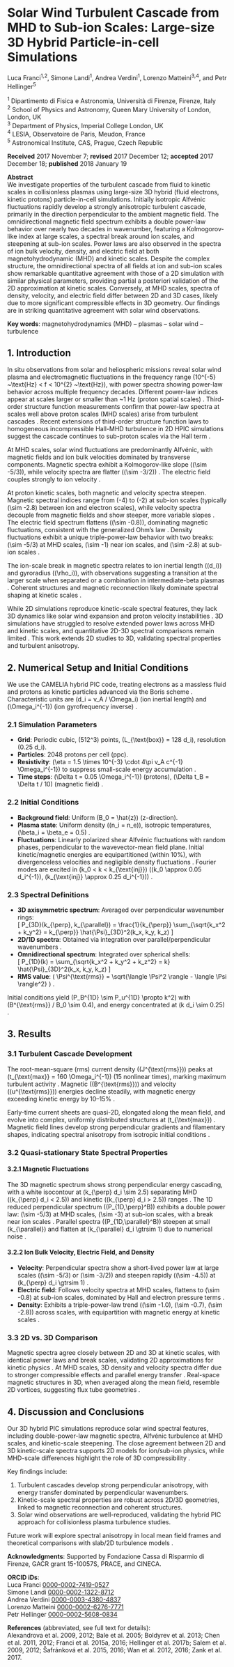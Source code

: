 
# Solar Wind Turbulent Cascade from MHD to Sub-ion Scales: Large-size 3D Hybrid Particle-in-cell Simulations  

Luca Franci<sup>1,2</sup>, Simone Landi<sup>1</sup>, Andrea Verdini<sup>1</sup>, Lorenzo Matteini<sup>3,4</sup>, and Petr Hellinger<sup>5</sup>  

<sup>1</sup> Dipartimento di Fisica e Astronomia, Università di Firenze, Firenze, Italy  
<sup>2</sup> School of Physics and Astronomy, Queen Mary University of London, London, UK  
<sup>3</sup> Department of Physics, Imperial College London, UK  
<sup>4</sup> LESIA, Observatoire de Paris, Meudon, France  
<sup>5</sup> Astronomical Institute, CAS, Prague, Czech Republic  

**Received** 2017 November 7; **revised** 2017 December 12; **accepted** 2017 December 18; **published** 2018 January 19  

**Abstract**  
We investigate properties of the turbulent cascade from fluid to kinetic scales in collisionless plasmas using large-size 3D hybrid (fluid electrons, kinetic protons) particle-in-cell simulations. Initially isotropic Alfvénic fluctuations rapidly develop a strongly anisotropic turbulent cascade, primarily in the direction perpendicular to the ambient magnetic field. The omnidirectional magnetic field spectrum exhibits a double power-law behavior over nearly two decades in wavenumber, featuring a Kolmogorov-like index at large scales, a spectral break around ion scales, and steepening at sub-ion scales. Power laws are also observed in the spectra of ion bulk velocity, density, and electric field at both magnetohydrodynamic (MHD) and kinetic scales. Despite the complex structure, the omnidirectional spectra of all fields at ion and sub-ion scales show remarkable quantitative agreement with those of a 2D simulation with similar physical parameters, providing partial a posteriori validation of the 2D approximation at kinetic scales. Conversely, at MHD scales, spectra of density, velocity, and electric field differ between 2D and 3D cases, likely due to more significant compressible effects in 3D geometry. Our findings are in striking quantitative agreement with solar wind observations.  

**Key words**: magnetohydrodynamics (MHD) – plasmas – solar wind – turbulence  


## 1. Introduction  
In situ observations from solar and heliospheric missions reveal solar wind plasma and electromagnetic fluctuations in the frequency range \(10^{-5} ~\text{Hz} < f < 10^{2} ~\text{Hz}\), with power spectra showing power-law behavior across multiple frequency decades. Different power-law indices appear at scales larger or smaller than ~1 Hz (proton spatial scales) . Third-order structure function measurements confirm that power-law spectra at scales well above proton scales (MHD scales) arise from turbulent cascades . Recent extensions of third-order structure function laws to homogeneous incompressible Hall-MHD turbulence in 2D HPIC simulations suggest the cascade continues to sub-proton scales via the Hall term .  

At MHD scales, solar wind fluctuations are predominantly Alfvénic, with magnetic fields and ion bulk velocities dominated by transverse components. Magnetic spectra exhibit a Kolmogorov-like slope (\(\sim -5/3\)), while velocity spectra are flatter (\(\sim -3/2\)) . The electric field couples strongly to ion velocity .  

At proton kinetic scales, both magnetic and velocity spectra steepen. Magnetic spectral indices range from \(-4\) to \(-2\) at sub-ion scales (typically \(\sim -2.8\) between ion and electron scales), while velocity spectra decouple from magnetic fields and show steeper, more variable slopes . The electric field spectrum flattens (\(\sim -0.8\)), dominating magnetic fluctuations, consistent with the generalized Ohm’s law . Density fluctuations exhibit a unique triple-power-law behavior with two breaks: \(\sim -5/3\) at MHD scales, \(\sim -1\) near ion scales, and \(\sim -2.8\) at sub-ion scales .  

The ion-scale break in magnetic spectra relates to ion inertial length (\(d_i\)) and gyroradius (\(\rho_i\)), with observations suggesting a transition at the larger scale when separated or a combination in intermediate-beta plasmas . Coherent structures and magnetic reconnection likely dominate spectral shaping at kinetic scales .  

While 2D simulations reproduce kinetic-scale spectral features, they lack 3D dynamics like solar wind expansion and proton velocity instabilities . 3D simulations have struggled to resolve extended power laws across MHD and kinetic scales, and quantitative 2D-3D spectral comparisons remain limited . This work extends 2D studies to 3D, validating spectral properties and turbulent anisotropy.  


## 2. Numerical Setup and Initial Conditions  
We use the CAMELIA hybrid PIC code, treating electrons as a massless fluid and protons as kinetic particles advanced via the Boris scheme . Characteristic units are \(d_i = v_A / \Omega_i\) (ion inertial length) and \(\Omega_i^{-1}\) (ion gyrofrequency inverse) .  

### 2.1 Simulation Parameters  
- **Grid**: Periodic cubic, \(512^3\) points, \(L_{\text{box}} = 128 d_i\), resolution \(0.25 d_i\).  
- **Particles**: 2048 protons per cell (ppc).  
- **Resistivity**: \(\eta = 1.5 \times 10^{-3} \cdot 4\pi v_A c^{-1} \Omega_i^{-1}\) to suppress small-scale energy accumulation .  
- **Time steps**: \(\Delta t = 0.05 \Omega_i^{-1}\) (protons), \(\Delta t_B = \Delta t / 10\) (magnetic field) .  

### 2.2 Initial Conditions  
- **Background field**: Uniform \(B_0 = \hat{z}\) (z-direction).  
- **Plasma state**: Uniform density (\(n_i = n_e\)), isotropic temperatures, \(\beta_i = \beta_e = 0.5\) .  
- **Fluctuations**: Linearly polarized shear Alfvénic fluctuations with random phases, perpendicular to the wavevector-mean field plane. Initial kinetic/magnetic energies are equipartitioned (within 10%), with divergenceless velocities and negligible density fluctuations . Fourier modes are excited in \(k_0 < k < k_{\text{inj}}\) (\(k_0 \approx 0.05 d_i^{-1}\), \(k_{\text{inj}} \approx 0.25 d_i^{-1}\)) .  

### 2.3 Spectral Definitions  
- **3D axisymmetric spectrum**: Averaged over perpendicular wavenumber rings:  
  \[
  P_{3D}(k_{\perp}, k_{\parallel}) = \frac{1}{k_{\perp}} \sum_{\sqrt{k_x^2 + k_y^2} = k_{\perp}} \hat{\Psi}_{3D}^2(k_x, k_y, k_z) 
  \]  
- **2D/1D spectra**: Obtained via integration over parallel/perpendicular wavenumbers .  
- **Omnidirectional spectrum**: Integrated over spherical shells:  
  \[
  P_{1D}(k) = \sum_{\sqrt{k_x^2 + k_y^2 + k_z^2} = k} \hat{\Psi}_{3D}^2(k_x, k_y, k_z) 
  \]  
- **RMS value**: \( \Psi^{\text{rms}} = \sqrt{\langle \Psi^2 \rangle - \langle \Psi \rangle^2} \) .  

Initial conditions yield \(P_B^{1D} \sim P_u^{1D} \propto k^2\) with \(B^{\text{rms}} / B_0 \sim 0.4\), and energy concentrated at \(k d_i \sim 0.25\) .  


## 3. Results  

### 3.1 Turbulent Cascade Development  
The root-mean-square (rms) current density (\(J^{\text{rms}}\)) peaks at \(t_{\text{max}} = 160 \Omega_i^{-1}\) (15 nonlinear times), marking maximum turbulent activity . Magnetic (\(B^{\text{rms}}\)) and velocity (\(u^{\text{rms}}\)) energies decline steadily, with magnetic energy exceeding kinetic energy by 10–15% .  

Early-time current sheets are quasi-2D, elongated along the mean field, and evolve into complex, uniformly distributed structures at \(t_{\text{max}}\) . Magnetic field lines develop strong perpendicular gradients and filamentary shapes, indicating spectral anisotropy from isotropic initial conditions .  

### 3.2 Quasi-stationary State Spectral Properties  
#### 3.2.1 Magnetic Fluctuations  
The 3D magnetic spectrum shows strong perpendicular energy cascading, with a white isocontour at \(k_{\perp} d_i \sim 2.5\) separating MHD (\(k_{\perp} d_i < 2.5\)) and kinetic (\(k_{\perp} d_i > 2.5\)) ranges . The 1D reduced perpendicular spectrum (\(P_{1D,\perp}^B\)) exhibits a double power law: \(\sim -5/3\) at MHD scales, \(\sim -3\) at sub-ion scales, with a break near ion scales . Parallel spectra (\(P_{1D,\parallel}^B\)) steepen at small \(k_{\parallel}\) and flatten at \(k_{\parallel} d_i \gtrsim 1\) due to numerical noise .  

#### 3.2.2 Ion Bulk Velocity, Electric Field, and Density  
- **Velocity**: Perpendicular spectra show a short-lived power law at large scales (\(\sim -5/3\) or \(\sim -3/2\)) and steepen rapidly (\(\sim -4.5\)) at \(k_{\perp} d_i \gtrsim 1\) .  
- **Electric field**: Follows velocity spectra at MHD scales, flattens to \(\sim -0.8\) at sub-ion scales, dominated by Hall and electron pressure terms .  
- **Density**: Exhibits a triple-power-law trend (\(\sim -1.0\), \(\sim -0.7\), \(\sim -2.8\)) across scales, with equipartition with magnetic energy at kinetic scales .  

### 3.3 2D vs. 3D Comparison  
Magnetic spectra agree closely between 2D and 3D at kinetic scales, with identical power laws and break scales, validating 2D approximations for kinetic physics . At MHD scales, 3D density and velocity spectra differ due to stronger compressible effects and parallel energy transfer . Real-space magnetic structures in 3D, when averaged along the mean field, resemble 2D vortices, suggesting flux tube geometries .  


## 4. Discussion and Conclusions  
Our 3D hybrid PIC simulations reproduce solar wind spectral features, including double-power-law magnetic spectra, Alfvénic turbulence at MHD scales, and kinetic-scale steepening. The close agreement between 2D and 3D kinetic-scale spectra supports 2D models for ion/sub-ion physics, while MHD-scale differences highlight the role of 3D compressibility .  

Key findings include:  
1. Turbulent cascades develop strong perpendicular anisotropy, with energy transfer dominated by perpendicular wavenumbers.  
2. Kinetic-scale spectral properties are robust across 2D/3D geometries, linked to magnetic reconnection and coherent structures.  
3. Solar wind observations are well-reproduced, validating the hybrid PIC approach for collisionless plasma turbulence studies.  

Future work will explore spectral anisotropy in local mean field frames and theoretical comparisons with slab/2D turbulence models .  

**Acknowledgments**: Supported by Fondazione Cassa di Risparmio di Firenze, GACR grant 15-10057S, PRACE, and CINECA.  

**ORCID iDs**:  
Luca Franci [0000-0002-7419-0527](https://orcid.org/0000-0002-7419-0527)  
Simone Landi [0000-0002-1322-8712](https://orcid.org/0000-0002-1322-8712)  
Andrea Verdini [0000-0003-4380-4837](https://orcid.org/0000-0003-4380-4837)  
Lorenzo Matteini [0000-0002-6276-7771](https://orcid.org/0000-0002-6276-7771)  
Petr Hellinger [0000-0002-5608-0834](https://orcid.org/0000-0002-5608-0834)  

**References** (abbreviated, see full text for details):  
Alexandrova et al. 2009, 2012; Bale et al. 2005; Boldyrev et al. 2013; Chen et al. 2011, 2012; Franci et al. 2015a, 2016; Hellinger et al. 2017b; Salem et al. 2009, 2012; Šafránková et al. 2015, 2016; Wan et al. 2012, 2016; Zank et al. 2017.